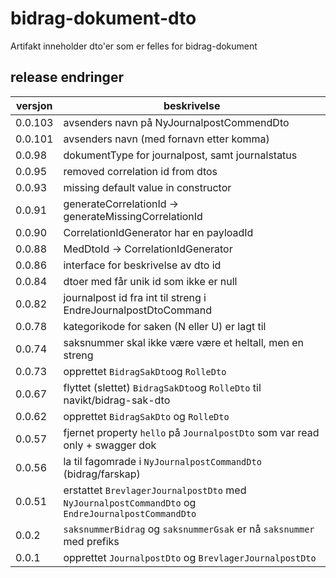 # bidrag-dokument-dto

Artifakt inneholder dto'er som er felles for bidrag-dokument

## release endringer

versjon | beskrivelse
--------|------------------------
0.0.103 | avsenders navn på NyJournalpostCommendDto
0.0.101 | avsenders navn (med fornavn etter komma)
0.0.98 | dokumentType for journalpost, samt journalstatus
0.0.95 | removed correlation id from dtos
0.0.93 | missing default value in constructor
0.0.91 | generateCorrelationId -> generateMissingCorrelationId
0.0.90 | CorrelationIdGenerator har en payloadId
0.0.88 | MedDtoId -> CorrelationIdGenerator
0.0.86 | interface for beskrivelse av dto id
0.0.84 | dtoer med får unik id som ikke er null
0.0.82 | journalpost id fra int til streng i EndreJournalpostDtoCommand
0.0.78 | kategorikode for saken (N eller U) er lagt til
0.0.74 | saksnummer skal ikke være være et heltall, men en streng
0.0.73 | opprettet `BidragSakDto`og `RolleDto`
0.0.67 | flyttet (slettet) `BidragSakDto`og `RolleDto` til navikt/bidrag-sak-dto
0.0.62 | opprettet `BidragSakDto` og `RolleDto`
0.0.57 | fjernet property `hello` på `JournalpostDto` som var read only + swagger dok
0.0.56 | la til fagomrade i `NyJournalpostCommandDto` (bidrag/farskap)
0.0.51 | erstattet `BrevlagerJournalpostDto` med `NyJournalpostCommandDto` og `EndreJournalpostCommandDto`
0.0.2 | `saksnummerBidrag` og `saksnummerGsak` er nå `saksnummer` med prefiks
0.0.1 | opprettet `JournalpostDto` og `BrevlagerJournalpostDto`
